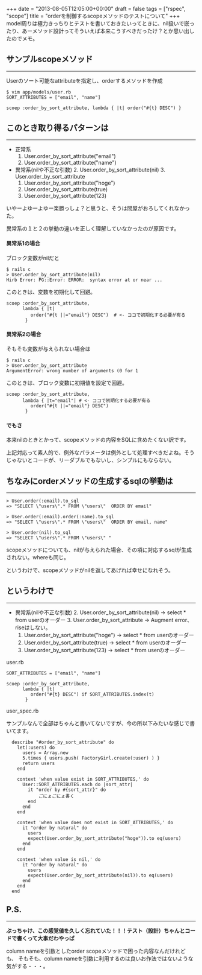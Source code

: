 +++
date = "2013-08-05T12:05:00+00:00"
draft = false
tags = ["rspec", "scope"]
title = "orderを制御するscopeメソッドのテストについて"
+++
model周りは極力きっちりとテストを書いておきたいってときに、nil扱いで嵌ったり、あーメソッド設計ってそういえば本来こうすべきだったけ？とか思い出したのでメモ。


## サンプルscopeメソッド
***

Userのソート可能なattributeを指定し、orderするメソッドを作成

	$ vim app/models/user.rb
	SORT_ATTRIBUTES = ["email", "name"]

	scoep :order_by_sort_attribute, lambda { |t| order("#{t} DESC") }

## このとき取り得るパターンは
***

* 正常系
	1. User.order_by_sort_attribute("email")
	1. User.order_by_sort_attribute("name")
* 異常系(nilや不正な引数)
	2. User.order_by_sort_attribute(nil)
	3. User.order_by_sort_attribute
	1. User.order_by_sort_attribute("hoge")
	1. User.order_by_sort_attribute(true)
	1. User.order_by_sort_attribute(123)

いやーよゆーよゆー楽勝っしょ？と思うと、そうは問屋がおろしてくれなかった。

異常系の１と２の挙動の違いを正しく理解していなかったのが原因です。

#### **異常系1の場合**

ブロック変数がnilだと

	$ rails c
	> User.order_by_sort_attribute(nil)
	Hirb Error: PG::Error: ERROR:  syntax error at or near ...

このときは、変数を初期化して回避。

	scoep :order_by_sort_attribute, 
	      lambda { |t| 
		     order("#{t ||="email"} DESC")  # <- ココで初期化する必要が有る
		   }

#### **異常系2の場合**

そもそも変数が与えられない場合は

	$ rails c
	> User.order_by_sort_attribute
	ArgumentError: wrong number of arguments (0 for 1
	
このときは、ブロック変数に初期値を設定で回避。

	scoep :order_by_sort_attribute, 
	      lambda { |t="email"| # <- ココで初期化する必要が有る 
		     order("#{t ||="email"} DESC")
		   }

#### **でもさ**

本来nilのときとかって、scopeメソッドの内容をSQLに含めたくない訳です。

上記対応って素人的で、例外なパラメータは例外として処理すべきだよね。そうじゃないとコードが、リーダブルでもないし、シンプルにもならない。

## ちなみにorderメソッドの生成するsqlの挙動は
***

	> User.order(:email).to_sql
	=> "SELECT \"users\".* FROM \"users\"  ORDER BY email"
	
	> User.order(:email).order(:name).to_sql
	=> "SELECT \"users\".* FROM \"users\"  ORDER BY email, name"
	
	> User.order(nil).to_sql
	=> "SELECT \"users\".* FROM \"users\" "
	
scopeメソッドについても、nilが与えられた場合、その項に対応するsqlが生成されない。whereも同じ。

というわけで、scopeメソッドがnilを返してあげれば幸せになれそう。

## というわけで
***

* 異常系(nilや不正な引数)
	2. User.order_by_sort_attribute(nil) -> select * from userのオーダー
	3. User.order_by_sort_attribute -> Augment error、riseはしない。
	1. User.order_by_sort_attribute("hoge") -> select * from userのオーダー
	1. User.order_by_sort_attribute(true) -> select * from userのオーダー
	1. User.order_by_sort_attribute(123) -> select * from userのオーダー
	
user.rb

	SORT_ATTRIBUTES = ["email", "name"]

	scoep :order_by_sort_attribute, 
	      lambda { |t|
		     order("#{t} DESC") if SORT_ATTRIBUTES.index(t)
		   }

user_spec.rb

サンプルなんで全部はちゃんと書いてないですが、今の所以下みたいな感じで書いてます。

	  describe "#order_by_sort_attribute" do
	    let(:users) do
	      users = Array.new
	      5.times { users.push( FactoryGirl.create(:user) ) }
	      return users
	    end
	    
	    context 'when value exist in SORT_ATTRIBUTES,' do
	      User::SORT_ATTRIBUTES.each do |sort_attr|
	        it "order by #{sort_attr}" do
	        	ごにょごにょ書く
	        end
	      end
	    end
	
	    context 'when value does not exist in SORT_ATTRIBUTES,' do
	      it "order by natural" do
	        users
	        expect(User.order_by_sort_attribute("hoge")).to eq(users)
	      end
	    end
	
	    context 'when value is nil,' do
	      it "order by natural" do
	        users
	        expect(User.order_by_sort_attribute(nil)).to eq(users)
	      end
	    end	
	  end



## P.S.
***

**ぶっちゃけ、この感覚値を久しく忘れていた！！！テスト（設計）ちゃんとコードで書くって大事だわやっぱ**

column nameを引数としたorder scopeメソッドで困った内容なんだけれども、
そもそも、column nameを引数に利用するのは良いお作法ではないような気がする・・・。
